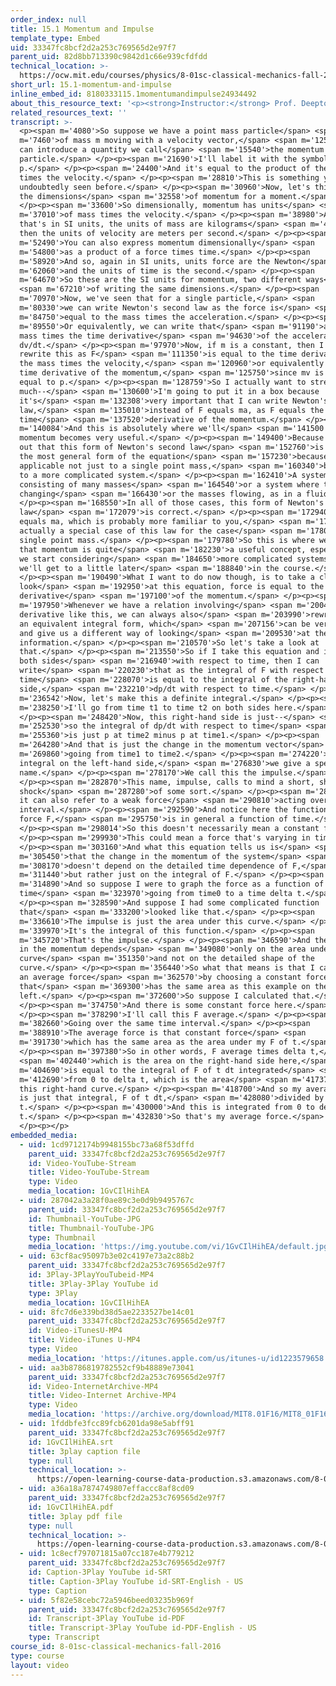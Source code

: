 ```yaml
---
order_index: null
title: 15.1 Momentum and Impulse
template_type: Embed
uid: 33347fc8bcf2d2a253c769565d2e97f7
parent_uid: 82d8bb713390c9842d1c66e939cfdfdd
technical_location: >-
  https://ocw.mit.edu/courses/physics/8-01sc-classical-mechanics-fall-2016/week-5-momentum-and-impulse/15.1-momentum-and-impulse/15.1-momentum-and-impulse
short_url: 15.1-momentum-and-impulse
inline_embed_id: 8180333115.1momentumandimpulse24934492
about_this_resource_text: '<p><strong>Instructor:</strong> Prof. Deepto Chakrabarty</p>'
related_resources_text: ''
transcript: >-
  <p><span m='4080'>So suppose we have a point mass particle</span> <span
  m='7460'>of mass m moving with a velocity vector,</span> <span m='12560'>v. We
  can introduce a quantity we call</span> <span m='15540'>the momentum of that
  particle.</span> </p><p><span m='21690'>I'll label it with the symbol
  p.</span> </p><p><span m='24400'>And it's equal to the product of the mass
  times the velocity.</span> </p><p><span m='28810'>This is something you've
  undoubtedly seen before.</span> </p><p><span m='30960'>Now, let's think about
  the dimensions</span> <span m='32558'>of momentum for a moment.</span>
  </p><p><span m='33600'>So dimensionally, momentum has units</span> <span
  m='37010'>of mass times the velocity.</span> </p><p><span m='38980'>And so
  that's in SI units, the units of mass are kilograms</span> <span m='45130'>and
  then the units of velocity are meters per second.</span> </p><p><span
  m='52490'>You can also express momentum dimensionally</span> <span
  m='54800'>as a product of a force times time.</span> </p><p><span
  m='58920'>And so, again in SI units, units force are the Newton</span> <span
  m='62060'>and the units of time is the second.</span> </p><p><span
  m='64670'>So these are the SI units for momentum, two different ways</span>
  <span m='67210'>of writing the same dimensions.</span> </p><p><span
  m='70970'>Now, we've seen that for a single particle,</span> <span
  m='80330'>we can write Newton's second law as the force is</span> <span
  m='84750'>equal to the mass times the acceleration.</span> </p><p><span
  m='89550'>Or equivalently, we can write that</span> <span m='91190'>as the
  mass times the time derivative</span> <span m='94630'>of the acceleration,
  dv/dt.</span> </p><p><span m='97970'>Now, if m is a constant, then I can
  rewrite this as F</span> <span m='111350'>is equal to the time derivative of
  the mass times the velocity,</span> <span m='120960'>or equivalently as the
  time derivative of the momentum,</span> <span m='125750'>since mv is just
  equal to p.</span> </p><p><span m='128759'>So I actually want to stress this
  much--</span> <span m='130600'>I'm going to put it in a box because
  it's</span> <span m='132308'>very important that I can write Newton's second
  law,</span> <span m='135010'>instead of F equals ma, as F equals the
  time</span> <span m='137520'>derivative of the momentum.</span> </p><p><span
  m='140084'>And this is absolutely where we'll</span> <span m='141500'>see the
  momentum becomes very useful.</span> </p><p><span m='149400'>Because it turns
  out that this form of Newton's second law</span> <span m='152760'>is actually
  the most general form of the equation</span> <span m='157230'>because it's
  applicable not just to a single point mass,</span> <span m='160340'>but also
  to a more complicated system.</span> </p><p><span m='162410'>A system
  consisting of many masses</span> <span m='164540'>or a system where the masses
  changing</span> <span m='166430'>or the masses flowing, as in a fluid.</span>
  </p><p><span m='168550'>In all of those cases, this form of Newton's second
  law</span> <span m='172079'>is correct.</span> </p><p><span m='172940'>F
  equals ma, which is probably more familiar to you,</span> <span m='175710'>is
  actually a special case of this law for the case</span> <span m='178030'>of a
  single point mass.</span> </p><p><span m='179780'>So this is where we'll see
  that momentum is quite</span> <span m='182230'>a useful concept, especially as
  we start considering</span> <span m='184650'>more complicated systems, as
  we'll get to a little later</span> <span m='188840'>in the course.</span>
  </p><p><span m='190490'>What I want to do now though, is to take a closer
  look</span> <span m='192950'>at this equation, force is equal to the time
  derivative</span> <span m='197100'>of the momentum.</span> </p><p><span
  m='197950'>Whenever we have a relation involving</span> <span m='200480'>a
  derivative like this, we can always also</span> <span m='203990'>rewrite it in
  an equivalent integral form, which</span> <span m='207156'>can be very useful
  and give us a different way of looking</span> <span m='209530'>at the same
  information.</span> </p><p><span m='210570'>So let's take a look at
  that.</span> </p><p><span m='213550'>So if I take this equation and integrate
  both sides</span> <span m='216940'>with respect to time, then I can
  write</span> <span m='220230'>that as the integral of F with respect to
  time</span> <span m='228070'>is equal to the integral of the right-hand
  side,</span> <span m='232210'>dp/dt with respect to time.</span> </p><p><span
  m='236542'>Now, let's make this a definite integral.</span> </p><p><span
  m='238250'>I'll go from time t1 to time t2 on both sides here.</span>
  </p><p><span m='248420'>Now, this right-hand side is just--</span> <span
  m='252530'>so the integral of dp/dt with respect to time</span> <span
  m='255360'>is just p at time2 minus p at time1.</span> </p><p><span
  m='264280'>And that is just the change in the momentum vector</span> <span
  m='269860'>going from time1 to time2.</span> </p><p><span m='274220'>Now, this
  integral on the left-hand side,</span> <span m='276830'>we give a special
  name.</span> </p><p><span m='278170'>We call this the impulse.</span>
  </p><p><span m='282870'>This name, impulse, calls to mind a short, sharp,
  shock</span> <span m='287280'>of some sort.</span> </p><p><span m='288050'>But
  it can also refer to a weak force</span> <span m='290810'>acting over a long
  interval.</span> </p><p><span m='292590'>And notice here the function F, the
  force F,</span> <span m='295750'>is in general a function of time.</span>
  </p><p><span m='298014'>So this doesn't necessarily mean a constant f.</span>
  </p><p><span m='299930'>This could mean a force that's varying in time.</span>
  </p><p><span m='303160'>And what this equation tells us is</span> <span
  m='305450'>that the change in the momentum of the system</span> <span
  m='308170'>doesn't depend on the detailed time dependence of F,</span> <span
  m='311440'>but rather just on the integral of F.</span> </p><p><span
  m='314890'>And so suppose I were to graph the force as a function of
  time</span> <span m='323970'>going from time0 to a time delta t.</span>
  </p><p><span m='328590'>And suppose I had some complicated function
  that</span> <span m='333200'>looked like that.</span> </p><p><span
  m='336610'>The impulse is just the area under this curve.</span> </p><p><span
  m='339970'>It's the integral of this function.</span> </p><p><span
  m='345720'>That's the impulse.</span> </p><p><span m='346590'>And the change
  in the momentum depends</span> <span m='349080'>only on the area under this
  curve</span> <span m='351350'>and not on the detailed shape of the
  curve.</span> </p><p><span m='356440'>So what that means is that I can define
  an average force</span> <span m='362570'>by choosing a constant force
  that</span> <span m='369300'>has the same area as this example on the
  left.</span> </p><p><span m='372600'>So suppose I calculated that.</span>
  </p><p><span m='374750'>And there is some constant force here.</span>
  </p><p><span m='378290'>I'll call this F average.</span> </p><p><span
  m='382660'>Going over the same time interval.</span> </p><p><span
  m='388910'>The average force is that constant force</span> <span
  m='391730'>which has the same area as the area under my F of t.</span>
  </p><p><span m='397380'>So in other words, F average times delta t,</span>
  <span m='402440'>which is the area on the right-hand side here,</span> <span
  m='404690'>is equal to the integral of F of t dt integrated</span> <span
  m='412690'>from 0 to delta t, which is the area</span> <span m='417370'>under
  this right-hand curve.</span> </p><p><span m='418700'>And so my average force
  is just that integral, F of t dt,</span> <span m='428080'>divided by delta
  t.</span> </p><p><span m='430000'>And this is integrated from 0 to delta
  t.</span> </p><p><span m='432830'>So that's my average force.</span>
  </p><p></p>
embedded_media:
  - uid: 1cd9712174b9948155bc73a68f53dffd
    parent_uid: 33347fc8bcf2d2a253c769565d2e97f7
    id: Video-YouTube-Stream
    title: Video-YouTube-Stream
    type: Video
    media_location: 1GvCIlHihEA
  - uid: 287042a3a28f0ae89c3e0d9b9495767c
    parent_uid: 33347fc8bcf2d2a253c769565d2e97f7
    id: Thumbnail-YouTube-JPG
    title: Thumbnail-YouTube-JPG
    type: Thumbnail
    media_location: 'https://img.youtube.com/vi/1GvCIlHihEA/default.jpg'
  - uid: 63cf8ac95097b3e02c4197e73a2c88b2
    parent_uid: 33347fc8bcf2d2a253c769565d2e97f7
    id: 3Play-3PlayYouTubeid-MP4
    title: 3Play-3Play YouTube id
    type: 3Play
    media_location: 1GvCIlHihEA
  - uid: 8fc7d6e339bd38d5ae2233527be14c01
    parent_uid: 33347fc8bcf2d2a253c769565d2e97f7
    id: Video-iTunesU-MP4
    title: Video-iTunes U-MP4
    type: Video
    media_location: 'https://itunes.apple.com/us/itunes-u/id1223579658'
  - uid: aa3b8786819782552cf9b48889e73041
    parent_uid: 33347fc8bcf2d2a253c769565d2e97f7
    id: Video-InternetArchive-MP4
    title: Video-Internet Archive-MP4
    type: Video
    media_location: 'https://archive.org/download/MIT8.01F16/MIT8_01F16_L15v01_360p.mp4'
  - uid: 1fddbfe3fcc89fcb6201da98e5abff91
    parent_uid: 33347fc8bcf2d2a253c769565d2e97f7
    id: 1GvCIlHihEA.srt
    title: 3play caption file
    type: null
    technical_location: >-
      https://open-learning-course-data-production.s3.amazonaws.com/8-01sc-classical-mechanics-fall-2016/1fddbfe3fcc89fcb6201da98e5abff91_1GvCIlHihEA.srt
  - uid: a36a18a7874749807effaccc8af8cd09
    parent_uid: 33347fc8bcf2d2a253c769565d2e97f7
    id: 1GvCIlHihEA.pdf
    title: 3play pdf file
    type: null
    technical_location: >-
      https://open-learning-course-data-production.s3.amazonaws.com/8-01sc-classical-mechanics-fall-2016/a36a18a7874749807effaccc8af8cd09_1GvCIlHihEA.pdf
  - uid: 1c8ecf797071815a07cc187e4b779212
    parent_uid: 33347fc8bcf2d2a253c769565d2e97f7
    id: Caption-3Play YouTube id-SRT
    title: Caption-3Play YouTube id-SRT-English - US
    type: Caption
  - uid: 5f82e58cebc72a5946beed03235b969f
    parent_uid: 33347fc8bcf2d2a253c769565d2e97f7
    id: Transcript-3Play YouTube id-PDF
    title: Transcript-3Play YouTube id-PDF-English - US
    type: Transcript
course_id: 8-01sc-classical-mechanics-fall-2016
type: course
layout: video
---
```


